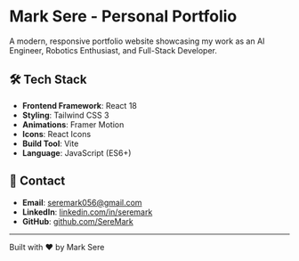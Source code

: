 # Mark Sere - Personal Portfolio

A modern, responsive portfolio website showcasing my work as an AI Engineer, Robotics Enthusiast, and Full-Stack Developer.

## 🛠️ Tech Stack

- **Frontend Framework**: React 18
- **Styling**: Tailwind CSS 3
- **Animations**: Framer Motion
- **Icons**: React Icons
- **Build Tool**: Vite
- **Language**: JavaScript (ES6+)

## 🤝 Contact

- **Email**: seremark056@gmail.com
- **LinkedIn**: [linkedin.com/in/seremark](https://linkedin.com/in/seremark)
- **GitHub**: [github.com/SereMark](https://github.com/SereMark)

---

Built with ❤️ by Mark Sere
